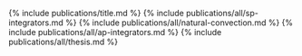 {% include publications/title.md %}
{% include publications/all/sp-integrators.md %}
{% include publications/all/natural-convection.md %}
{% include publications/all/ap-integrators.md %}
{% include publications/all/thesis.md %}